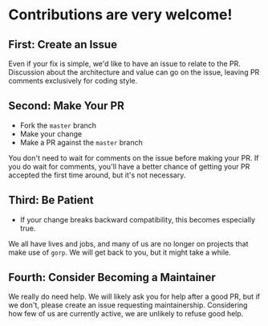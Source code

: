 # Contributions are very welcome!

## First: Create an Issue

Even if your fix is simple, we'd like to have an issue to relate to
the PR.  Discussion about the architecture and value can go on the
issue, leaving PR comments exclusively for coding style.

## Second: Make Your PR

- Fork the `master` branch
- Make your change
- Make a PR against the `master` branch

You don't need to wait for comments on the issue before making your
PR.  If you do wait for comments, you'll have a better chance of
getting your PR accepted the first time around, but it's not
necessary.

## Third: Be Patient

- If your change breaks backward compatibility, this becomes
  especially true.

We all have lives and jobs, and many of us are no longer on projects
that make use of `gorp`.  We will get back to you, but it might take a
while.

## Fourth: Consider Becoming a Maintainer

We really do need help.  We will likely ask you for help after a good
PR, but if we don't, please create an issue requesting maintainership.
Considering how few of us are currently active, we are unlikely to
refuse good help.
